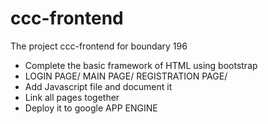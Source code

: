 ccc-frontend
============

The project ccc-frontend for boundary 196

+ Complete the basic framework of HTML using bootstrap
+ LOGIN PAGE/ MAIN PAGE/ REGISTRATION PAGE/
+ Add Javascript file and document it
+ Link all pages together
+ Deploy it to google APP ENGINE
